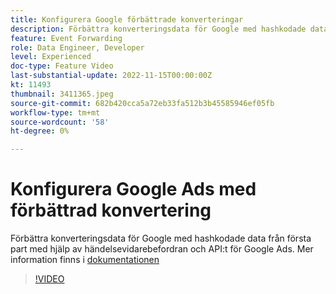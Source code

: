 ```yaml
---
title: Konfigurera Google förbättrade konverteringar
description: Förbättra konverteringsdata för Google med hashkodade data från första part med hjälp av händelsevidarebefordran och API:t för Google Ads.
feature: Event Forwarding
role: Data Engineer, Developer
level: Experienced
doc-type: Feature Video
last-substantial-update: 2022-11-15T00:00:00Z
kt: 11493
thumbnail: 3411365.jpeg
source-git-commit: 682b420cca5a72eb33fa512b3b45585946ef05fb
workflow-type: tm+mt
source-wordcount: '58'
ht-degree: 0%

---
```



# Konfigurera Google Ads med förbättrad konvertering

Förbättra konverteringsdata för Google med hashkodade data från första part med hjälp av händelsevidarebefordran och API:t för Google Ads. Mer information finns i [dokumentationen](https://experienceleague.adobe.com/docs/experience-platform/tags/extensions/adobe/google-ads-enhanced-conversions/overview.html)

>[!VIDEO](https://video.tv.adobe.com/v/3411365/?quality=12&learn=on)
